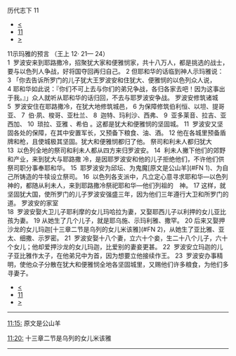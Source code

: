 ﻿





 历代志下 11




* [<](bible/2CH10.md)
* [11](bible/2CH.md)
* [>](bible/2CH12.md)



 
11示玛雅的预言 （王上
12·
21—
24）  
1  罗波安来到耶路撒冷，招聚犹大家和便雅悯家，共十八万人，都是挑选的战士，要与以色列人争战，好将国夺回再归自己。 
2 但耶和华的话临到神人示玛雅说： 
3 「你去告诉所罗门的儿子犹大王罗波安和住犹大、便雅悯的以色列众人说， 
4 耶和华如此说：『你们不可上去与你们的弟兄争战，各归各家去吧！因为这事出于我。』」众人就听从耶和华的话归回，不去与耶罗波安争战。 罗波安修筑诸城  
5  罗波安住在耶路撒冷，在犹大地修筑城邑， 
6 为保障修筑伯利恒、以坦、提哥亚、 
7  伯·夙、梭哥、亚杜兰、 
8  迦特、玛利沙、西弗、 
9  亚多莱音、拉吉、亚西加、 
10  琐拉、亚雅 、希伯 。这都是犹大和便雅悯的坚固城。 
11  罗波安又坚固各处的保障，在其中安置军长，又预备下粮食、油、酒。 
12 他在各城里预备盾牌和枪，且使城极其坚固。犹大和便雅悯都归了他。 祭司和利未人都归犹大  
13  以色列全地的祭司和利未人都从四方来归罗波安。 
14  利未人撇下他们的郊野和产业，来到犹大与耶路撒 冷，是因耶罗波安和他的儿子拒绝他们，不许他们供祭司职分事奉耶和华。 
15  耶罗波安为邱坛、为鬼魔[原文是公山羊](#FN
1)、为自己所铸造的牛犊设立祭司。 
16  以色列各支派中，凡立定心意寻求耶和华—以色列　神的，都随从利未人，来到耶路撒冷祭祀耶和华—他们列祖的　神。 
17 这样，就坚固犹大国，使所罗门的儿子罗波安强盛三年，因为他们三年遵行大卫和所罗门的道。 罗波安的家室  
18  罗波安娶大卫儿子耶利摩的女儿玛哈拉为妻，又娶耶西儿子以利押的女儿亚比孩为妻。 
19 从她生了几个儿子，就是耶乌施、示玛利雅、撒罕。 
20 后来又娶押沙龙的女儿玛迦[十三章二节是乌列的女儿米该雅](#FN
2)，从她生了亚比雅、亚太、细撒、示罗密。 
21  罗波安娶十八个妻，立六十个妾，生二十八个儿子，六十个女儿；他却爱押沙龙的女儿玛迦，比爱别的妻妾更甚。 
22  罗波安立玛迦的儿子亚比雅作太子，在他弟兄中为首，因为想要立他接续作王。 
23  罗波安办事精明，使他众子分散在犹大和便雅悯全地各坚固城里，又赐他们许多粮食，为他们多寻妻子。 
* [<](bible/2CH10.md)
* [11](bible/2CH.md)
* [>](bible/2CH12.md)





---


[11:15:](#V15)
原文是公山羊


[11:20:](#V20)
十三章二节是乌列的女儿米该雅




---










